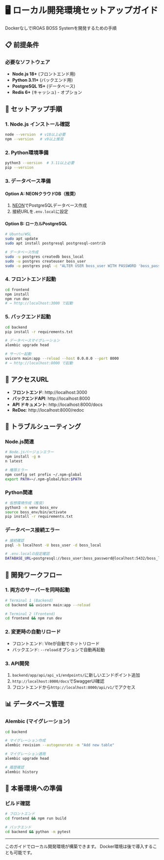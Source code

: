 # 🖥️ ローカル開発環境セットアップガイド

DockerなしでIROAS BOSS Systemを開発するための手順

## 📋 前提条件

### 必要なソフトウェア
- **Node.js 18+** (フロントエンド用)
- **Python 3.11+** (バックエンド用)  
- **PostgreSQL 15+** (データベース)
- **Redis 6+** (キャッシュ) - オプション

## 🔧 セットアップ手順

### 1. Node.js インストール確認
```bash
node --version  # v18以上必要
npm --version   # v9以上推奨
```

### 2. Python環境準備
```bash
python3 --version  # 3.11以上必要
pip --version
```

### 3. データベース準備

#### Option A: NEONクラウドDB（推奨）
1. [NEON](https://neon.tech/)でPostgreSQLデータベース作成
2. 接続URLを`.env.local`に設定

#### Option B: ローカルPostgreSQL
```bash
# Ubuntu/WSL
sudo apt update
sudo apt install postgresql postgresql-contrib

# データベース作成
sudo -u postgres createdb boss_local
sudo -u postgres createuser boss_user
sudo -u postgres psql -c "ALTER USER boss_user WITH PASSWORD 'boss_password';"
```

### 4. フロントエンド起動
```bash
cd frontend
npm install
npm run dev
# → http://localhost:3000 で起動
```

### 5. バックエンド起動
```bash
cd backend
pip install -r requirements.txt

# データベースマイグレーション
alembic upgrade head

# サーバー起動
uvicorn main:app --reload --host 0.0.0.0 --port 8000
# → http://localhost:8000 で起動
```

## 🔗 アクセスURL

- **フロントエンド**: http://localhost:3000
- **バックエンドAPI**: http://localhost:8000
- **API ドキュメント**: http://localhost:8000/docs
- **ReDoc**: http://localhost:8000/redoc

## 🐛 トラブルシューティング

### Node.js関連
```bash
# Node.jsバージョンエラー
npm install -g n
n latest

# 権限エラー
npm config set prefix ~/.npm-global
export PATH=~/.npm-global/bin:$PATH
```

### Python関連
```bash
# 仮想環境作成（推奨）
python3 -m venv boss_env
source boss_env/bin/activate
pip install -r requirements.txt
```

### データベース接続エラー
```bash
# 接続確認
psql -h localhost -U boss_user -d boss_local

# .env.localの設定確認
DATABASE_URL=postgresql://boss_user:boss_password@localhost:5432/boss_local
```

## 🔄 開発ワークフロー

### 1. 両方のサーバーを同時起動
```bash
# Terminal 1 (Backend)
cd backend && uvicorn main:app --reload

# Terminal 2 (Frontend) 
cd frontend && npm run dev
```

### 2. 変更時の自動リロード
- フロントエンド: Viteが自動でホットリロード
- バックエンド: `--reload`オプションで自動再起動

### 3. API開発
1. `backend/app/api/api_v1/endpoints/`に新しいエンドポイント追加
2. `http://localhost:8000/docs`でSwaggerUI確認
3. フロントエンドから`http://localhost:8000/api/v1/`でアクセス

## 📊 データベース管理

### Alembic (マイグレーション)
```bash
cd backend

# マイグレーション作成
alembic revision --autogenerate -m "Add new table"

# マイグレーション適用
alembic upgrade head

# 履歴確認
alembic history
```

## 🚀 本番環境への準備

### ビルド確認
```bash
# フロントエンド
cd frontend && npm run build

# バックエンド
cd backend && python -m pytest
```

---

このガイドでローカル開発環境が構築できます。
Docker環境は後で導入することも可能です。